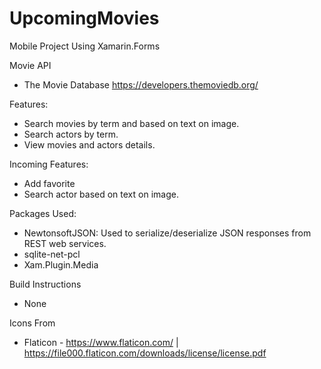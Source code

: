 # UpcomingMovies

Mobile Project Using Xamarin.Forms

Movie API
- The Movie Database https://developers.themoviedb.org/ 

Features:
- Search movies by term and based on text on image.
- Search actors by term.
- View movies and actors details.

Incoming Features:
- Add favorite
- Search actor based on text on image.

Packages Used:
 - NewtonsoftJSON: Used to serialize/deserialize JSON responses from REST web services.
 - sqlite-net-pcl
 - Xam.Plugin.Media
 
Build Instructions
 - None
 
Icons From
- Flaticon - https://www.flaticon.com/ | https://file000.flaticon.com/downloads/license/license.pdf
